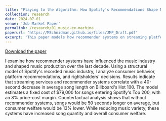 ```yaml
---
title: "Playing to the Algorithm: How Spotify's Recommendations Shape Music Production"
collection: research
date: 2024-07-01
venue: 'Job Market Paper'
permalink: /research/01_music-ex-machina
paperurl: 'https://MSchnidman.github.io/files/JMP_Draft.pdf'
excerpt: 'This paper models how recommender systems on streaming platforms (e.g., Spotify) affect the characteristics of music record labels choose to release.'
---
```


[Download the paper](https://MSchnidman.github.io/files/JMP_Draft.pdf)

I examine how recommender systems have influenced the music industry and shaped music production over the last decade. Using a structural model of Spotify's recorded music industry, I analyze consumer behavior, platform recommendations, and rightsholders' decisions. Results indicate that streaming services and recommender systems correlate with a 40-second decrease in average song length on Billboard's Hot 100. The model estimates a fixed cost of $79,000 for songs entering Spotify's Top 200, with an 8% price-cost margin. Counterfactual analysis shows that without recommender systems, songs would be 50 seconds longer on average, but consumer welfare would be 13% lower. While reducing music variety, these systems have increased song quantity and overall consumer welfare.

